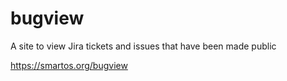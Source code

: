 bugview
=======

A site to view Jira tickets and issues that have been made public

https://smartos.org/bugview
